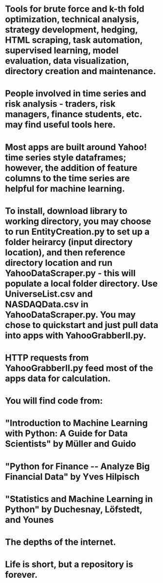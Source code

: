 # Tools for brute force and k-th fold optimization, technical analysis, strategy development, hedging, HTML scraping, task automation, supervised learning, model evaluation, data visualization, directory creation and maintenance.
# People involved in time series and risk analysis - traders, risk managers, finance students, etc. may find useful tools here.
# Most apps are built around Yahoo! time series style dataframes; however, the addition of feature columns to the time series are helpful for machine learning.
# To install, download library to working directory, you may choose to run EntityCreation.py to set up a folder heirarcy (input directory location), and then reference directory location and run YahooDataScraper.py - this will populate a local folder directory. Use UniverseList.csv and NASDAQData.csv in YahooDataScraper.py. You may chose to quickstart and just pull data into apps with YahooGrabberII.py.
# HTTP requests from YahooGrabberII.py feed most of the apps data for calculation.
# You will find code from:
# "Introduction to Machine Learning with Python: A Guide for Data Scientists" by Müller and Guido
# "Python for Finance -- Analyze Big Financial Data" by Yves Hilpisch
# "Statistics and Machine Learning in Python" by Duchesnay, Löfstedt, and Younes
# The depths of the internet.
# Life is short, but a repository is forever.
